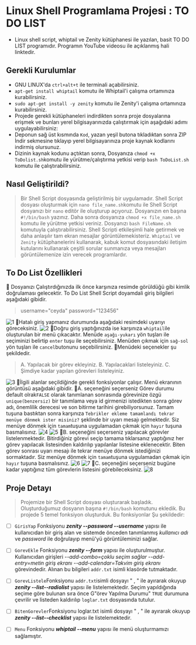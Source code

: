 ﻿# Linux Shell Programlama Projesi : TO DO LIST 

* Linux shell script, whiptail ve Zenity kütüphanesi ile yazılan, basit TO DO LIST programıdır. Programın YouTube videosu ile açıklanmış hali linktedir.
## Gerekli Kurulumlar
* GNU LINUX'da `ctrl+alt+t` ile terminali açabilirsiniz. 
* `apt-get install whiptail` komutu ile Whiptail'i çalışma ortamınıza kurabilirsiniz.
* `sudo apt-get install -y zenity` komutu ile Zenity'i çalışma ortamınıza kurabilirsiniz.
* Projede gerekli kütüphaneleri indirdikten sonra proje dosyalarına erişmek ve bunları yerel bilgisayarınızda çalıştırmak için aşağıdaki adımı uygulayabilirsiniz:
* Deponun sağ üst kısmında `Kod`, yazan yeşil butona tıkladıktan sonra ZIP İndir sekmesine tıklayıp yerel bilgisayarınıza proje kaynak kodlarını indirmiş olursunuz.
* Dizinin kaynak kodunu açtıktan sonra, Dosyanıza `chmod +x ToDolist.sh`komutu ile yürütme/çalıştırma yetkisi verip `bash ToDoList.sh ` komutu ile çalıştırabilirsiniz.
## Nasıl Geliştirildi?
>Bir Shell Script dosyasında geliştirilmiş bir uygulamadır.
> Shell Script dosyası oluşturmak için `nano file_name.sh`komutu ile Shell Script dosyanızı bir `nano` editör ile oluşturup açıyoruz. Dosyanızın en başına `#!/bin/bash` yazınız. Daha sonra dosyanıza `chmod +x file_name.sh` komutu ile yürütme yetkisi veriniz. Dosyanızı  `bash FileName.sh` komutuyla çalıştırabilirsiniz.
> Shell Scripti etkileşimli hale getirmek ve daha anlaşılır tam ekran mesajlar görüntülemekisteriz.  `Whiptail` ve `Zenity` kütüphanelerini kullanarak, kabuk komut dosyasındaki iletişim kutularını kullanarak çeşitli sorular sunmanıza veya mesajları görüntülemenize izin verecek programlardır.

## To Do List Özellikleri
:round_pushpin: Dosyanızı Çalıştırdığınızda ilk önce karşınıza resimde görüldüğü gibi kimlik doğrulaması gelecektir. To Do List Shell Script doyamdali giriş bilgileri aşağıdaki gibidir.
>username="ceyda"
>password="123456"

![1](https://user-images.githubusercontent.com/54938901/149312374-d324589b-11ec-4d32-840a-ca6636acfd80.png)
:round_pushpin:Hatalı giriş yapmanız durumunda aşağıdaki resimdeki uyarıyı göreceksiniz.
![2](https://user-images.githubusercontent.com/54938901/149312378-5381b201-d1db-42e2-b4dc-71f02d35f69d.png)
:round_pushpin:Doğru giriş yaptığınızda ise karşınıza `whiptail`ile oluşturulan bir menü çıkacaktır. Menüde `aşağı-yukarı` yön tuşları ile seçiminizi belirtip `enter` tuşu ile seçebilirsiniz. Menüden çıkmak için `sağ-sol` yön tuşları ile `cancel`butonunu seçebilirsiniz.
:round_pushpin:Menüdeki seçenekler şu şekildedir.
> A. Yapılacak bir görev ekleyiniz.
> B. Yapılacaklari listeleyiniz.
> C. Şimdiye kadar yapılan görevleri listeleyiniz.
> 
![3](https://user-images.githubusercontent.com/54938901/149312387-662858c0-fa97-4a7f-acec-f090fb6de805.png)
:round_pushpin:İlgili alanlar seçildiğinde gerekli fonksiyonlar çalışır. Menü ekranının görüntüsü aşağıdaki gibidir.
:round_pushpin:A. seçeneğini seçerseniz Görev durumu  default olrak`FALSE` olarak tanımlanan sonrasında görevinize özgü `unique(benzersiz)` bir tanımlama veya id girmenizi istedikten sonra görev adı, önemlilik derecesi ve son bitirme tarihini girebiliyorsunuz. Tamam tuşuna bastıktan sonra karşınıza `Tebrikler ekleme tamamlandı tekrar menüye dönmek ister misiniz?` şeklinde bir uyarı mesajı gelmektedir. Siz menüye dönmek için `tamam`tuşuna uygulamadan çıkmak için `hayır` tuşuna basmalısınız.
![4](https://user-images.githubusercontent.com/54938901/149312391-95483b84-95cb-4c6e-b2f5-5d60f3dc7968.png)
![5](https://user-images.githubusercontent.com/54938901/149312382-06a63fc8-a4fa-49a4-a58e-68ace25c9708.png)
:round_pushpin:B. seçeneğini seçerseniz yapılacak görevler listelenmektedir. Bitirdiğiniz görevi seçip tamama tıklarsanız yaptığınız her görev yapılacak listesinden kaldırılıp yapılanlar listesine eklenecektir. Biten görev sonrası uyarı mesajı ile tekrar menüye dönmek istediğinizi sormaktadır. Siz menüye dönmek için `tamam`tuşuna uygulamadan çıkmak için `hayır` tuşuna basmalısınız.
![6](https://user-images.githubusercontent.com/54938901/149312389-753d60c0-cf97-4e79-a9c4-d61eaecce5e7.png)
![7](https://user-images.githubusercontent.com/54938901/149312396-f9c2d27c-e1e0-4da5-bc6b-01936c58d276.png)
:round_pushpin:C. seçeneğini seçerseniz bugüne kadar yaptığınız tüm görevlerin listesini görebileceksiniz.
![8](https://user-images.githubusercontent.com/54938901/149312400-540935e1-2023-4b79-a47c-4f8c6214fbfa.png)
## Proje Detayı

> Projemize bir Shell Script dosyası oluşturarak başladık. Oluşturduğumuz dosyanın başına `#!/bin/bash` komutunu ekledik. Bu projede 5 temel fonksiyon oluşturduk. Bu fonksiyonlar Şu şekildedir:
 - [ ] `GirisYap` Fonksiyonu ***zenity --password --username***  yapısı ile kullanıcıdan bir giriş alan ve sistemde önceden tanımlanmış *kullanıcı adı* ve *password* ile doğrulayıp menü'yü görüntüleminizi sağlar.
 - [ ] `GorevEkle` Fonksiyonu ***zenity --form*** yapısı ile oluşturulmuştur. Kullanıcıdan girişleri *--add-combo=çoklu seçim sağlar --add-entry=metin giriş ekranı --add-calendar=Takvim giriş ekranı* görevindedir. Alınan bu bilgileri `addr.txt` isimli klasörde tutmaktadır.
 - [ ] `GorevListele`Fonksiyonu `addr.txt`isimli dosyayı " , " ile ayırarak okuyup ***zenity --list--radiolist*** yapısı ile listelemektedir. Seçim yapıldığında seçime göre bulunan sıra önce G"örev Yapılma Durumu" `TRUE` durumuna çevrilir ve listeden kaldırılıp `loglar.txt` dosyasında tutulur.
 - [ ] `BitenGorevler`Fonksiyonu loglar.txt isimli dosyayı " , " ile ayırarak okuyup ***zenity --list--checklist*** yapısı ile listelemektedir.
 - [ ] `Menu` Fonksiyonu ***whiptail --menu*** yapısı ile menü oluşturmamızı sağlamıştır.


